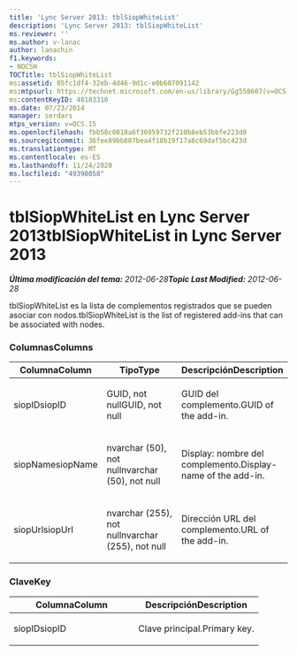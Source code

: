 ```yaml
---
title: 'Lync Server 2013: tblSiopWhiteList'
description: 'Lync Server 2013: tblSiopWhiteList'
ms.reviewer: ''
ms.author: v-lanac
author: lanachin
f1.keywords:
- NOCSH
TOCTitle: tblSiopWhiteList
ms:assetid: 05fc1df4-32eb-4d46-9d1c-e0b607091142
ms:mtpsurl: https://technet.microsoft.com/en-us/library/Gg558607(v=OCS.15)
ms:contentKeyID: 48183310
ms.date: 07/23/2014
manager: serdars
mtps_version: v=OCS.15
ms.openlocfilehash: fbb58c0818a6f36959732f210b8eb53bbfe223d0
ms.sourcegitcommit: 36fee89bb887bea4f18b19f17a8c69daf5bc423d
ms.translationtype: MT
ms.contentlocale: es-ES
ms.lasthandoff: 11/24/2020
ms.locfileid: "49398058"
---
```

# <a name="tblsiopwhitelist-in-lync-server-2013"></a><span data-ttu-id="a54a6-103">tblSiopWhiteList en Lync Server 2013</span><span class="sxs-lookup"><span data-stu-id="a54a6-103">tblSiopWhiteList in Lync Server 2013</span></span>

<div data-xmlns="http://www.w3.org/1999/xhtml">

<div class="topic" data-xmlns="http://www.w3.org/1999/xhtml" data-msxsl="urn:schemas-microsoft-com:xslt" data-cs="https://msdn.microsoft.com/">

<div data-asp="https://msdn2.microsoft.com/asp">



</div>

<div id="mainSection">

<div id="mainBody"><span data-ttu-id="a54a6-104">

<span> </span></span><span class="sxs-lookup"><span data-stu-id="a54a6-104">

<span> </span></span></span>

<span data-ttu-id="a54a6-105">_**Última modificación del tema:** 2012-06-28_</span><span class="sxs-lookup"><span data-stu-id="a54a6-105">_**Topic Last Modified:** 2012-06-28_</span></span>

<span data-ttu-id="a54a6-106">tblSiopWhiteList es la lista de complementos registrados que se pueden asociar con nodos.</span><span class="sxs-lookup"><span data-stu-id="a54a6-106">tblSiopWhiteList is the list of registered add-ins that can be associated with nodes.</span></span>

### <a name="columns"></a><span data-ttu-id="a54a6-107">Columnas</span><span class="sxs-lookup"><span data-stu-id="a54a6-107">Columns</span></span>

<table>
<colgroup>
<col style="width: 33%" />
<col style="width: 33%" />
<col style="width: 33%" />
</colgroup>
<thead>
<tr class="header">
<th><span data-ttu-id="a54a6-108">Columna</span><span class="sxs-lookup"><span data-stu-id="a54a6-108">Column</span></span></th>
<th><span data-ttu-id="a54a6-109">Tipo</span><span class="sxs-lookup"><span data-stu-id="a54a6-109">Type</span></span></th>
<th><span data-ttu-id="a54a6-110">Descripción</span><span class="sxs-lookup"><span data-stu-id="a54a6-110">Description</span></span></th>
</tr>
</thead>
<tbody>
<tr class="odd">
<td><p><span data-ttu-id="a54a6-111">siopID</span><span class="sxs-lookup"><span data-stu-id="a54a6-111">siopID</span></span></p></td>
<td><p><span data-ttu-id="a54a6-112">GUID, not null</span><span class="sxs-lookup"><span data-stu-id="a54a6-112">GUID, not null</span></span></p></td>
<td><p><span data-ttu-id="a54a6-113">GUID del complemento.</span><span class="sxs-lookup"><span data-stu-id="a54a6-113">GUID of the add-in.</span></span></p></td>
</tr>
<tr class="even">
<td><p><span data-ttu-id="a54a6-114">siopName</span><span class="sxs-lookup"><span data-stu-id="a54a6-114">siopName</span></span></p></td>
<td><p><span data-ttu-id="a54a6-115">nvarchar (50), not null</span><span class="sxs-lookup"><span data-stu-id="a54a6-115">nvarchar (50), not null</span></span></p></td>
<td><p><span data-ttu-id="a54a6-116">Display: nombre del complemento.</span><span class="sxs-lookup"><span data-stu-id="a54a6-116">Display-name of the add-in.</span></span></p></td>
</tr>
<tr class="odd">
<td><p><span data-ttu-id="a54a6-117">siopUrl</span><span class="sxs-lookup"><span data-stu-id="a54a6-117">siopUrl</span></span></p></td>
<td><p><span data-ttu-id="a54a6-118">nvarchar (255), not null</span><span class="sxs-lookup"><span data-stu-id="a54a6-118">nvarchar (255), not null</span></span></p></td>
<td><p><span data-ttu-id="a54a6-119">Dirección URL del complemento.</span><span class="sxs-lookup"><span data-stu-id="a54a6-119">URL of the add-in.</span></span></p></td>
</tr>
</tbody>
</table>


### <a name="key"></a><span data-ttu-id="a54a6-120">Clave</span><span class="sxs-lookup"><span data-stu-id="a54a6-120">Key</span></span>

<table>
<colgroup>
<col style="width: 50%" />
<col style="width: 50%" />
</colgroup>
<thead>
<tr class="header">
<th><span data-ttu-id="a54a6-121">Columna</span><span class="sxs-lookup"><span data-stu-id="a54a6-121">Column</span></span></th>
<th><span data-ttu-id="a54a6-122">Descripción</span><span class="sxs-lookup"><span data-stu-id="a54a6-122">Description</span></span></th>
</tr>
</thead>
<tbody>
<tr class="odd">
<td><p><span data-ttu-id="a54a6-123">siopID</span><span class="sxs-lookup"><span data-stu-id="a54a6-123">siopID</span></span></p></td>
<td><p><span data-ttu-id="a54a6-124">Clave principal.</span><span class="sxs-lookup"><span data-stu-id="a54a6-124">Primary key.</span></span></p></td>
</tr>
</tbody>
</table><span data-ttu-id="a54a6-125">


</div>

<span> </span>

</div>

</div>

</span><span class="sxs-lookup"><span data-stu-id="a54a6-125">


</div>

<span> </span>

</div>

</div>

</span></span></div>

